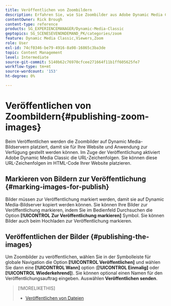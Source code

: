 ```yaml
---
title: Veröffentlichen von Zoombildern
description: Erfahren Sie, wie Sie Zoombilder aus Adobe Dynamic Media Classic veröffentlichen.
contentOwner: Rick Brough
content-type: reference
products: SG_EXPERIENCEMANAGER/Dynamic-Media-Classic
geptopics: SG_SCENESEVENONDEMAND_PK/categories/zoom
feature: Dynamic Media Classic,Viewers,Zoom
role: User
exl-id: 74cf0346-be79-4916-8a98-16865c3ba3de
topic: Content Management
level: Intermediate
source-git-commit: 5140b62c76970cfcee271664f11b1ff605625fe7
workflow-type: tm+mt
source-wordcount: '153'
ht-degree: 0%

---
```


# Veröffentlichen von Zoombildern{#publishing-zoom-images}

Beim Veröffentlichen werden die Zoombilder auf Dynamic Media-Bildservern platziert, damit sie für Ihre Website und Anwendung zur Verfügung gestellt werden können. Im Zuge der Veröffentlichung aktiviert Adobe Dynamic Media Classic die URL-Zeichenfolgen. Sie können diese URL-Zeichenfolgen im HTML-Code Ihrer Website platzieren.

## Markieren von Bildern zur Veröffentlichung {#marking-images-for-publish}

Bilder müssen zur Veröffentlichung markiert werden, damit sie auf Dynamic Media-Bildserver kopiert werden können. Sie können Ihre Bilder zur Veröffentlichung markieren, indem Sie im Bedienfeld Durchsuchen die Option **[!UICONTROL Zur Veröffentlichung markieren]** Symbol. Sie können Bilder auch beim Hochladen zur Veröffentlichung markieren.

## Veröffentlichen der Bilder {#publishing-the-images}

Um Zoombilder zu veröffentlichen, wählen Sie in der Symbolleiste für globale Navigation die Option **[!UICONTROL Veröffentlichen]** und wählen Sie dann eine **[!UICONTROL Wann]** option (**[!UICONTROL Einmalig]** oder **[!UICONTROL Wiederkehrend]**). Sie können optional einen Namen für den Veröffentlichungsauftrag eingeben. Auswählen **Veröffentlichen senden**.

>[!MORELIKETHIS]
>
>* [Veröffentlichen von Dateien](publishing-files.md#publishing_files)

